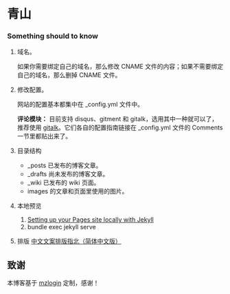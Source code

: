 # 青山

### Something should to know
1. 域名。

   如果你需要绑定自己的域名，那么修改 CNAME 文件的内容；如果不需要绑定自己的域名，那么删掉 CNAME 文件。

2. 修改配置。

   网站的配置基本都集中在 \_config.yml 文件中。

   **评论模块：** 目前支持 disqus、gitment 和 gitalk，选用其中一种就可以了，推荐使用 [gitalk][3]。它们各自的配置指南链接在 \_config.yml 文件的 Comments 一节里都贴出来了。

3. 目录结构
   * \_posts 已发布的博客文章。
   * \_drafts 尚未发布的博客文章。
   * \_wiki 已发布的 wiki 页面。
   * images 的文章和页面里使用的图片。

4. 本地预览
   1. [Setting up your Pages site locally with Jekyll][2]   
   2. bundle exec jekyll serve

5. 排版
   [中文文案排版指北（简体中文版）][1]

## 致谢

本博客基于 [mzlogin](https://github.com/mzlogin/mzlogin.github.io) 定制，感谢！


[1]: https://github.com/mzlogin/chinese-copywriting-guidelines
[2]: https://help.github.com/articles/setting-up-your-pages-site-locally-with-jekyll/
[3]: https://github.com/gitalk/gitalk

